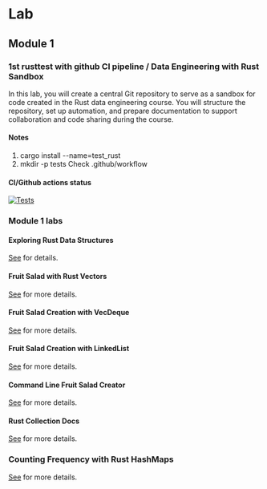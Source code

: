 # Lab

## Module 1

### 1st rusttest with github CI pipeline / Data Engineering with Rust Sandbox

In this lab, you will create a central Git repository to serve as a sandbox for code created in the Rust data engineering course. You will structure the repository, set up automation, and prepare documentation to support collaboration and code sharing during the course.

#### Notes
1. cargo install --name=test_rust
2. mkdir -p tests
Check .github/workflow

#### CI/Github actions status
[![Tests](https://github.com/rojala/test_rst_mod_/actions/workflows/test.yml/badge.svg)](https://github.com/rojala/test_rst_mod_/actions/workflows/test.yml)


### Module 1 labs
#### Exploring Rust Data Structures
[See](module1/lab1_rust_data_structures/README.md) for details.

#### Fruit Salad with Rust Vectors
[See](module1/fruit-salad/Readme.md) for more details.

#### Fruit Salad Creation with VecDeque
[See](module1/fruit-salad-vecdeq/Readme.md) for more details.

#### Fruit Salad Creation with LinkedList
[See](module1/fruit-salad-linkedlist/Readme.md) for more details.

#### Command Line Fruit Salad Creator
[See](module1/fruit-salad-cli/Readme.md) for more details.

#### Rust Collection Docs
[See](module1/rust-collection-docs/Readme.md) for more details.

### Counting Frequency with Rust HashMaps
[See](module1/counting-frequency/Readme.md) for more details.
